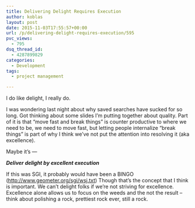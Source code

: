 ```yaml
---
title: Delivering Delight Requires Execution
author: koblas
layout: post
date: 2015-11-03T17:55:57+00:00
url: /p/delivering-delight-requires-execution/595
pvc_views:
  - 795
dsq_thread_id:
  - 4287899829
categories:
  - Development
tags:
  - project management

---
```

I do like delight, I really do.

  I was wondering last night about why saved searches have sucked for so long. Got thinking about some slides I&#8217;m putting together about quality. Part of it is that &#8220;move fast and break things&#8221; is counter productive to where we need to be, we need to move fast, but letting people internalize &#8220;break things&#8221; is part of why I think we&#8217;ve not put the attention into resolving it (aka excellence).

Maybe it&#8217;s &#8212;

***Deliver delight by excellent execution***


If this was SGI, it probably would have been a BINGO (http://www.geometer.org/sgi/wsj.txt) Though that&#8217;s the concept that I think is important. We can&#8217;t delight folks if we&#8217;re not striving for excellence. Excellence alone allows us to focus on the weeds and the not the result &#8211; think about polishing a rock, prettiest rock ever, still a rock.

